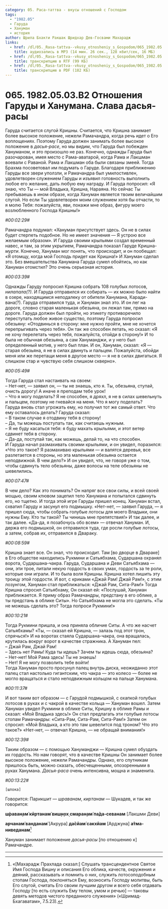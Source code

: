 ```yaml
---
category: 05. Раса-таттва - вкусы отношений с Господом
tags:
  - "1982.05"
  - Гаруда
  - Хануман
  - история
author: Шрила Бхакти Ракшак Шридхар Дев-Госвами Махарадж
links:
  - href: /dl/05._Rasa-tattva--vkusy_otnosheniy_s_Gospodom/065_1982.05.03.B2_SridharMj_Otnoshenija_Garudy_i_Hanumana_Slava_dasja-rasy.mp3
    title: аудиозапись в MP3 (14 мин. 26 сек., 128 кбит/сек, 16 МБ)
  - href: /dl/05._Rasa-tattva--vkusy_otnosheniy_s_Gospodom/065_1982.05.03.B2_SridharMj_Otnoshenija_Garudy_i_Hanumana_Slava_dasja-rasy.rtf
    title: транскрипцию в RTF (99 КБ)
  - href: /dl/05._Rasa-tattva--vkusy_otnosheniy_s_Gospodom/065_1982.05.03.B2_SridharMj_Otnoshenija_Garudy_i_Hanumana_Slava_dasja-rasy.pdf
    title: транскрипцию в PDF (182 КБ)
---
```


# 065. 1982.05.03.B2 Отношения Гаруды и Ханумана. Слава дасья-расы

Гаруда считается слугой Кришны. Считается, что Кришна занимает более высокое положение, нежели Рамачандра, когда речь идет о Его воплощениях. Поэтому Гаруда должен занимать более высокое положение в *дасья-расе*, но мы видим, что Гаруда был побежден Хануманом, и это произошло не раз. Конечно, однажды Гаруда был разочарован, имея место с Рама-аватарой, когда Рама и Лакшман воевали с Раваной. Рама и Лакшман оба были связаны змеей. Тогда Брахма посоветовал им подумать о Гаруде. Благодаря приближению Гаруды все звери уползли, и Рамачандра был умилостивлен, удовлетворен служением Гаруды и изъявил готовность выполнить любое его желание, дать любую ему награду. И Гаруда попросил: «Я знаю, что Ты — мой Владыка, Кришна, Нараяна. Но сейчас Ты пребываешь в ином образе, когда Хануман является твоим величайшим слугой. Но если Ты удовлетворен моим служением хотя бы отчасти, то я молю Тебя: пожалуйста, яви, покажи мне образ, фигуру моего возлюбленного Господа Кришны!»

*#00:02:29#*

Рамачандра подумал: «Хануман присутствует здесь. Он не в силах будет стерпеть подобное. Но не имеет значения — Я устрою все желаемым образом». И Гаруда своими крыльями создал временный навес, и там, за этим укрытием, Рамачандра показал Гаруде Кришна-*мурти*. Конечно, Хануман мог понять, что происходит, и он пообещал: «Я отомщу, когда мой Господь придет как Кришна!» И Хануман сделал это. Без вмешательства Ханумана Гаруда сумел обойтись, но как Хануман отомстил? Это очень серьезная история.

*#00:03:39#*

Однажды Гаруду попросил Кришна собрать 108 голубых лотосов, *нилапала(?)*. И Гаруда отправился их собирать — их можно было найти в озере, находящимся неподалеку от обители Ханумана, Каради-вана(?). Гаруда отправился туда, и Хануман знал это. И он лег на дороге, словно старая маленькая обезьяна, он лежал там, прямо на дороге. Гаруда должен был пройти, но этикету противоречило переступать любое живое существо, поэтому Гаруда попросил обезьяну: «Отодвинься в сторону: мне нужно пройти, мне не хочется перепрыгивать через тебя». Он так же способен летать, но сказал: «Я не хочу перелетать через тебя, пожалуйста, отойди в сторону!» И то была не обычная обезьяна, а сам Хануманджи, и у него был определенный мотив, у него был план. И он, Хануман, сказал: «Я — старая обезьяна, я не в силах двинуть и пальцем. Пожалуйста, обойди меня или же перетащи меня в другое место — я не в силах двигаться. Я слишком стар и чувствую себя слишком скверно».

*#00:05:49#*

Тогда Гаруда стал настаивать на своем:\
– Нет-нет, — заявил он, — ты не знаешь, кто я. Ты, обезьяна, ступай, очисть дорогу! А иначе я преподам тебе урок!\
– Что я могу поделать? Я не способен, я дряхл, я не в силах шевельнуть и пальцем, поэтому не гневайся на меня. Что я могу поделать?\
Гаруда вновь стал угрожать ему, но получил тот же самый ответ. Что ему оставалось делать? Гаруда сказал:\
– В таком случае я отодвину тебя в сторону!\
– Да, ты можешь поступать так, как считаешь нужным.\
– Я не буду касаться тебя: я буду махать крыльями, и этот ветер сдвинет тебя в сторону.\
– Да-да, поступай так, как можешь, делай то, на что способен.\
И Гаруда начал размахивать своими крыльями, и он увидел, поразился: «Что это такое? Я размахиваю крыльями — и валятся деревья, все разлетается в стороны, но эта маленькая обезьяна остается неподвижной. В чем дело?» И он увидел, что, не говоря уже о том, чтобы сдвинуть тело обезьяны, даже волосы на теле обезьяны не шевелились.

*#00:07:47#*

В чем дело? Как это понимать? Он напряг все свои силы, и всей своей мощью, своим клювом зацепил тело Ханумана и попытался сдвинуть его, но тщетно. И тогда этой игре Гаруды пришел конец. Хануман встал, схватил Гаруду и засунул его подмышку. «Нет-нет, — заявил Гаруда, — я пришел сюда, чтобы собрать голубые лотосы для моего Владыки, они нужны Ему. Кто ты такой? Ты чинишь мне препятствия!» И так далее, и так далее. «Да-да, я позабочусь обо всем» — отвечал Хануман. И, держа его подмышкой, он отправился туда, где росли голубые лотосы, а затем, собрав их, отправился в Двараку.

*#00:08:59#*

Кришна знает все. Он знал, что происходит. Там [во дворце в Двараке] в Его обществе находились Рукмини и Сатьябхама, Сударшана охранял ворота, Сударшана-чакра. Гаруда, Сударшана и Деви Сатьябхама — они, эти трое, питали некую гордость в своих умах, гордость за те роли, которые они играли. И то была воля Кришны. Кришна хотел лишить эту троицу этой гордости. И вот, с криками «Джай Рам! Джай Рам!», с этим лозунгом, Хануман стал приближаться: «Джай Рам, Сита-Рам!» Тогда Кришна спросил Сатьябхаму, Он сказал ей: «Послушай, Хануман приближается. Я приму образ Рамачандры, предстану в его облике, а ты предстань в облике Ситы». Но Сатьябхама не могла это сделать. «Ты не можешь сделать это? Тогда попроси Рукмини!»

*#00:10:21#*

Тогда Рукмини пришла, и она приняла обличие Ситы. А что же насчет Сатьябхамы? «Ты, — сказал ей Кришна, — залазь под этот трон, спрячься!» И на воротах стаяла Сударшана-чакра, она вращалась, крутилась вокруг ворот в качестве стражника. А Хануман пел:\
– Джай Рам, Джай Рам!\
– Здесь нет Рамы! Куда ты идешь? Зачем ты идешь сюда, обезьяна?\
– Нет-нет! Мой Рама здесь! Ты не знаешь!\
– Нет! Я не могу позволить тебе войти!\
Тогда Хануман просто просунул палец внутрь диска, неожиданно этот палец стал настолько гигантским, что чакра — это колесо — более не могло вращаться и стало неподвижным кольцом на пальце Ханумана.

*#00:11:37#*

И вот таким вот образом — с Гарудой подмышкой, с охапкой голубых лотосов в руках и с чакрой в качестве кольца — Хануман вошел. Затем Хануман увидел Рукмини в облике Ситы, Кришну в облике Рамы и сказал: «Мой Владыка здесь!» Он стал предлагать эти голубые лотосы стопам Рамачандры: «Сита-Рам, Сита-Рам, Сита-Рам!» Затем он спросил: «Мой Владыка, а кто это там шевелится под троном? Что это такое?» «Нет-нет, — отвечал Кришна, — не обращай внимания!»

*#00:12:39#*

Таким образом — с помощью Хануманджи — Кришна сумел обуздать их гордость. Но нам говорят, что в качестве Кришны Он занимает более высокое положение, нежели Рамачандры. Однако, его спутникам пришлось быть, можно сказать, обесчещенными, опозоренными в руках Ханумана. *Дасья-раса* очень интенсивна, мощна и знаменита.

*#00:13:22#*

    [шлока]

Говорится: Парикшит — *шраванам*, *киртанам* — Шукадев, и так же говорится:

**ш́раван̣ам̇ кӣртанам̇ виш̣н̣ох̣ смаран̣ам̇ па̄да-севанам** [Лакшми Деви]

**арчанам̇ ванданам̇** [Акрура] **да̄сйам̇ сакхйам** [Арджуна] **а̄тма-ниведанам**[^_ftn1]

Хануман занимает положение *дасья-расы* [по отношению к] Рамачандре.

---

[^_ftn1]: «[Махарадж Прахлада сказал:] Слушать трансцендентное Святое Имя Господа Вишну и описания Его облика, качеств, окружения и деяний, рассказывать и помнить о них, служить лотосоподобным стопам Господа, поклоняться Ему, возносить Господу молитвы, быть Его слугой, считать Его своим лучшим другом и всего себя отдавать Господу [то есть служить Ему телом, умом и речью] — таковы девять методов чистого преданного служения» («Шримад-Бхагаватам», 7.5.23).

